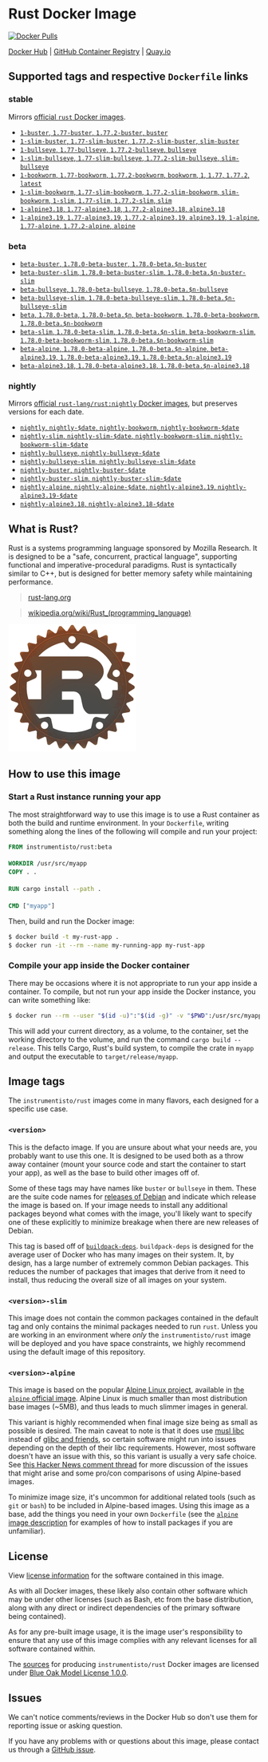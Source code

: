 Rust Docker Image
=================

[![Docker Pulls](https://img.shields.io/docker/pulls/instrumentisto/rust.svg)](https://hub.docker.com/r/instrumentisto/rust)

[Docker Hub](https://hub.docker.com/r/instrumentisto/rust)
| [GitHub Container Registry](https://github.com/orgs/instrumentisto/packages/container/package/rust)
| [Quay.io](https://quay.io/repository/instrumentisto/rust)




## Supported tags and respective `Dockerfile` links


### stable

Mirrors [official `rust` Docker images][1].

- [`1-buster`, `1.77-buster`, `1.77.2-buster`, `buster`][301]
- [`1-slim-buster`, `1.77-slim-buster`, `1.77.2-slim-buster`, `slim-buster`][302]
- [`1-bullseye`, `1.77-bullseye`, `1.77.2-bullseye`, `bullseye`][303]
- [`1-slim-bullseye`, `1.77-slim-bullseye`, `1.77.2-slim-bullseye`, `slim-bullseye`][304]
- [`1-bookworm`, `1.77-bookworm`, `1.77.2-bookworm`, `bookworm`, `1`, `1.77`, `1.77.2`, `latest`][305]
- [`1-slim-bookworm`, `1.77-slim-bookworm`, `1.77.2-slim-bookworm`, `slim-bookworm`, `1-slim`, `1.77-slim`, `1.77.2-slim`, `slim`][306]
- [`1-alpine3.18`, `1.77-alpine3.18`, `1.77.2-alpine3.18`, `alpine3.18`][309]
- [`1-alpine3.19`, `1.77-alpine3.19`, `1.77.2-alpine3.19`, `alpine3.19`, `1-alpine`, `1.77-alpine`, `1.77.2-alpine`, `alpine`][310]


### beta

- [`beta-buster`, `1.78.0-beta-buster`, `1.78.0-beta.$n-buster`][201]
- [`beta-buster-slim`, `1.78.0-beta-buster-slim`, `1.78.0-beta.$n-buster-slim`][202]
- [`beta-bullseye`, `1.78.0-beta-bullseye`, `1.78.0-beta.$n-bullseye`][203]
- [`beta-bullseye-slim`, `1.78.0-beta-bullseye-slim`, `1.78.0-beta.$n-bullseye-slim`][204]
- [`beta`, `1.78.0-beta`, `1.78.0-beta.$n`, `beta-bookworm`, `1.78.0-beta-bookworm`, `1.78.0-beta.$n-bookworm`][205]
- [`beta-slim`, `1.78.0-beta-slim`, `1.78.0-beta.$n-slim`, `beta-bookworm-slim`, `1.78.0-beta-bookworm-slim`, `1.78.0-beta.$n-bookworm-slim`][206]
- [`beta-alpine`, `1.78.0-beta-alpine`, `1.78.0-beta.$n-alpine`, `beta-alpine3.19`, `1.78.0-beta-alpine3.19`, `1.78.0-beta.$n-alpine3.19`][209]
- [`beta-alpine3.18`, `1.78.0-beta-alpine3.18`, `1.78.0-beta.$n-alpine3.18`][210]


### nightly

Mirrors [official `rust-lang/rust:nightly` Docker images][2], but preserves versions for each date.

- [`nightly`, `nightly-$date`, `nightly-bookworm`, `nightly-bookworm-$date`][101]
- [`nightly-slim`, `nightly-slim-$date`, `nightly-bookworm-slim`, `nightly-bookworm-slim-$date`][102]
- [`nightly-bullseye`, `nightly-bullseye-$date`][103]
- [`nightly-bullseye-slim`, `nightly-bullseye-slim-$date`][104]
- [`nightly-buster`, `nightly-buster-$date`][105]
- [`nightly-buster-slim`, `nightly-buster-slim-$date`][106]
- [`nightly-alpine`, `nightly-alpine-$date`, `nightly-alpine3.19`, `nightly-alpine3.19-$date`][107]
- [`nightly-alpine3.18`, `nightly-alpine3.18-$date`][108]




## What is Rust?

Rust is a systems programming language sponsored by Mozilla Research. It is designed to be a "safe, concurrent, practical language", supporting functional and imperative-procedural paradigms. Rust is syntactically similar to C++, but is designed for better memory safety while maintaining performance.

> [rust-lang.org](https://rust-lang.org)

> [wikipedia.org/wiki/Rust_(programming_language)](https://wikipedia.org/wiki/Rust_(programming_language))

![Rust Logo](https://raw.githubusercontent.com/docker-library/docs/a11c341c57de07fbccfed7b21ea92d4bc40130a2/rust/logo.png)




## How to use this image


### Start a Rust instance running your app

The most straightforward way to use this image is to use a Rust container as both the build and runtime environment. In your `Dockerfile`, writing something along the lines of the following will compile and run your project:

```Dockerfile
FROM instrumentisto/rust:beta

WORKDIR /usr/src/myapp
COPY . .

RUN cargo install --path .

CMD ["myapp"]
```

Then, build and run the Docker image:

```bash
$ docker build -t my-rust-app .
$ docker run -it --rm --name my-running-app my-rust-app
```


### Compile your app inside the Docker container

There may be occasions where it is not appropriate to run your app inside a container. To compile, but not run your app inside the Docker instance, you can write something like:

```bash
$ docker run --rm --user "$(id -u)":"$(id -g)" -v "$PWD":/usr/src/myapp -w /usr/src/myapp instrumentisto/rust:beta cargo build --release
```

This will add your current directory, as a volume, to the container, set the working directory to the volume, and run the command `cargo build --release`. This tells Cargo, Rust's build system, to compile the crate in `myapp` and output the executable to `target/release/myapp`.




## Image tags

The `instrumentisto/rust` images come in many flavors, each designed for a specific use case.


### `<version>`

This is the defacto image. If you are unsure about what your needs are, you probably want to use this one. It is designed to be used both as a throw away container (mount your source code and start the container to start your app), as well as the base to build other images off of.

Some of these tags may have names like `buster` or `bullseye` in them. These are the suite code names for [releases of Debian][11] and indicate which release the image is based on. If your image needs to install any additional packages beyond what comes with the image, you'll likely want to specify one of these explicitly to minimize breakage when there are new releases of Debian.

This tag is based off of [`buildpack-deps`][12]. `buildpack-deps` is designed for the average user of Docker who has many images on their system. It, by design, has a large number of extremely common Debian packages. This reduces the number of packages that images that derive from it need to install, thus reducing the overall size of all images on your system.


### `<version>-slim`

This image does not contain the common packages contained in the default tag and only contains the minimal packages needed to run `rust`. Unless you are working in an environment where _only_ the `instrumentisto/rust` image will be deployed and you have space constraints, we highly recommend using the default image of this repository.


### `<version>-alpine`

This image is based on the popular [Alpine Linux project][21], available in [the `alpine` official image][22]. Alpine Linux is much smaller than most distribution base images (~5MB), and thus leads to much slimmer images in general.

This variant is highly recommended when final image size being as small as possible is desired. The main caveat to note is that it does use [musl libc][23] instead of [glibc and friends][24], so certain software might run into issues depending on the depth of their libc requirements. However, most software doesn't have an issue with this, so this variant is usually a very safe choice. See [this Hacker News comment thread][25] for more discussion of the issues that might arise and some pro/con comparisons of using Alpine-based images.

To minimize image size, it's uncommon for additional related tools (such as `git` or `bash`) to be included in Alpine-based images. Using this image as a base, add the things you need in your own `Dockerfile` (see the [`alpine` image description][22] for examples of how to install packages if you are unfamiliar).




## License

View [license information][3] for the software contained in this image.

As with all Docker images, these likely also contain other software which may be under other licenses (such as Bash, etc from the base distribution, along with any direct or indirect dependencies of the primary software being contained).

As for any pre-built image usage, it is the image user's responsibility to ensure that any use of this image complies with any relevant licenses for all software contained within.

The [sources][31] for producing `instrumentisto/rust` Docker images are licensed under [Blue Oak Model License 1.0.0][32].




## Issues

We can't notice comments/reviews in the Docker Hub so don't use them for reporting issue or asking question.

If you have any problems with or questions about this image, please contact us through a [GitHub issue][33].





[1]: https://hub.docker.com/_/rust
[2]: https://hub.docker.com/r/rustlang/rust
[3]: https://www.rust-lang.org/en-US/legal.html

[11]: https://wiki.debian.org/DebianReleases
[12]: https://hub.docker.com/_/buildpack-deps

[21]: http://alpinelinux.org
[22]: https://hub.docker.com/_/alpine
[23]: http://www.musl-libc.org
[24]: http://www.etalabs.net/compare_libcs.html
[25]: https://news.ycombinator.com/item?id=10782897

[31]: https://github.com/instrumentisto/rust-docker-image
[32]: https://github.com/instrumentisto/rust-docker-image/blob/main/LICENSE.md
[33]: https://github.com/instrumentisto/rust-docker-image/issues

[101]: https://github.com/rust-lang/docker-rust/blob/master/nightly/bookworm/Dockerfile
[102]: https://github.com/rust-lang/docker-rust/blob/master/nightly/bookworm/slim/Dockerfile
[103]: https://github.com/rust-lang/docker-rust/blob/master/nightly/bullseye/Dockerfile
[104]: https://github.com/rust-lang/docker-rust/blob/master/nightly/bullseye/slim/Dockerfile
[105]: https://github.com/rust-lang/docker-rust/blob/master/nightly/buster/Dockerfile
[106]: https://github.com/rust-lang/docker-rust/blob/master/nightly/buster/slim/Dockerfile
[107]: https://github.com/rust-lang/docker-rust/blob/master/nightly/alpine3.19/Dockerfile
[108]: https://github.com/rust-lang/docker-rust/blob/master/nightly/alpine3.18/Dockerfile

[201]: https://github.com/instrumentisto/rust-docker-image/blob/main/beta/buster/Dockerfile
[202]: https://github.com/instrumentisto/rust-docker-image/blob/main/beta/buster-slim/Dockerfile
[203]: https://github.com/instrumentisto/rust-docker-image/blob/main/beta/bullseye/Dockerfile
[204]: https://github.com/instrumentisto/rust-docker-image/blob/main/beta/bullseye-slim/Dockerfile
[205]: https://github.com/instrumentisto/rust-docker-image/blob/main/beta/bookworm/Dockerfile
[206]: https://github.com/instrumentisto/rust-docker-image/blob/main/beta/bookworm-slim/Dockerfile
[209]: https://github.com/instrumentisto/rust-docker-image/blob/main/beta/alpine3.19/Dockerfile
[210]: https://github.com/instrumentisto/rust-docker-image/blob/main/beta/alpine3.18/Dockerfile

[301]: https://github.com/rust-lang/docker-rust/blob/master/1.77.2/buster/Dockerfile
[302]: https://github.com/rust-lang/docker-rust/blob/master/1.77.2/buster/slim/Dockerfile
[303]: https://github.com/rust-lang/docker-rust/blob/master/1.77.2/bullseye/Dockerfile
[304]: https://github.com/rust-lang/docker-rust/blob/master/1.77.2/bullseye/slim/Dockerfile
[305]: https://github.com/rust-lang/docker-rust/blob/master/1.77.2/bookworm/Dockerfile
[306]: https://github.com/rust-lang/docker-rust/blob/master/1.77.2/bookworm/slim/Dockerfile
[309]: https://github.com/rust-lang/docker-rust/blob/master/1.77.2/alpine3.18/Dockerfile
[310]: https://github.com/rust-lang/docker-rust/blob/master/1.77.2/alpine3.19/Dockerfile
